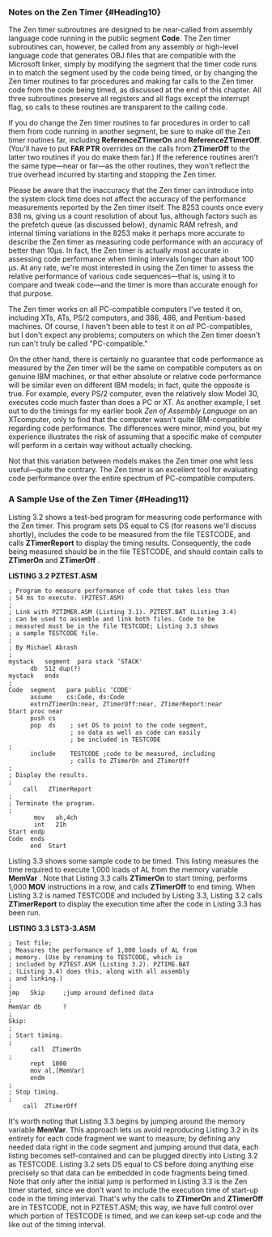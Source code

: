 ### Notes on the Zen Timer {#Heading10}

The Zen timer subroutines are designed to be near-called from assembly
language code running in the public segment **Code**. The Zen timer
subroutines can, however, be called from any assembly or high-level
language code that generates OBJ files that are compatible with the
Microsoft linker, simply by modifying the segment that the timer code
runs in to match the segment used by the code being timed, or by
changing the Zen timer routines to far procedures and making far calls
to the Zen timer code from the code being timed, as discussed at the end
of this chapter. All three subroutines preserve all registers and all
flags except the interrupt flag, so calls to these routines are
transparent to the calling code.

If you do change the Zen timer routines to far procedures in order to
call them from code running in another segment, be sure to make *all*
the Zen timer routines far, including **ReferenceZTimerOn** and
**ReferenceZTimerOff**. (You'll have to put **FAR PTR** overrides on the
calls from **ZTimerOff** to the latter two routines if you do make them
far.) If the reference routines aren't the same type—near or far—as the
other routines, they won't reflect the true overhead incurred by
starting and stopping the Zen timer.

Please be aware that the inaccuracy that the Zen timer can introduce
into the system clock time does not affect the accuracy of the
performance measurements reported by the Zen timer itself. The 8253
counts once every 838 ns, giving us a count resolution of about 1µs,
although factors such as the prefetch queue (as discussed below),
dynamic RAM refresh, and internal timing variations in the 8253 make it
perhaps more accurate to describe the Zen timer as measuring code
performance with an accuracy of better than 10µs. In fact, the Zen timer
is actually most accurate in assessing code performance when timing
intervals longer than about 100 µs. At any rate, we're most interested
in using the Zen timer to assess the relative performance of various
code sequences—that is, using it to compare and tweak code—and the timer
is more than accurate enough for that purpose.

The Zen timer works on all PC-compatible computers I've tested it on,
including XTs, ATs, PS/2 computers, and 386, 486, and Pentium-based
machines. Of course, I haven't been able to test it on *all*
PC-compatibles, but I don't expect any problems; computers on which the
Zen timer doesn't run can't truly be called "PC-compatible."

On the other hand, there is certainly no guarantee that code performance
as measured by the Zen timer will be the same on compatible computers as
on genuine IBM machines, or that either absolute or relative code
performance will be similar even on different IBM models; in fact, quite
the opposite is true. For example, every PS/2 computer, even the
relatively slow Model 30, executes code much faster than does a PC or
XT. As another example, I set out to do the timings for my earlier book
*Zen of Assembly Language* on an XTcomputer, only to find that the
computer wasn't quite IBM-compatible regarding code performance. The
differences were minor, mind you, but my experience illustrates the risk
of assuming that a specific make of computer will perform in a certain
way without actually checking.

Not that this variation between models makes the Zen timer one whit less
useful—quite the contrary. The Zen timer is an excellent tool for
evaluating code performance over the entire spectrum of PC-compatible
computers.

### A Sample Use of the Zen Timer {#Heading11}

Listing 3.2 shows a test-bed program for measuring code performance with
the Zen timer. This program sets DS equal to CS (for reasons we'll
discuss shortly), includes the code to be measured from the file
TESTCODE, and calls **ZTimerReport** to display the timing results.
Consequently, the code being measured should be in the file TESTCODE,
and should contain calls to **ZTimerOn** and **ZTimerOff** .

**LISTING 3.2 PZTEST.ASM**

    ; Program to measure performance of code that takes less than
    ; 54 ms to execute. (PZTEST.ASM)
    ;
    ; Link with PZTIMER.ASM (Listing 3.1). PZTEST.BAT (Listing 3.4)
    ; can be used to assemble and link both files. Code to be
    ; measured must be in the file TESTCODE; Listing 3.3 shows
    ; a sample TESTCODE file.
    ;
    ; By Michael Abrash
    ;
    mystack   segment  para stack ‘STACK'
          db  512 dup(?)
    mystack   ends
    ;
    Code  segment   para public ‘CODE'
          assume    cs:Code, ds:Code
          extrnZTimerOn:near, ZTimerOff:near, ZTimerReport:near
    Start proc near
          push cs
          pop  ds    ; set DS to point to the code segment,
                     ; so data as well as code can easily
                     ; be included in TESTCODE
    ;
          include    TESTCODE ;code to be measured, including
                     ; calls to ZTimerOn and ZTimerOff
    ;
    ; Display the results.
    ;
        call   ZTimerReport
    ;
    ; Terminate the program.
    ;
           mov   ah,4ch
           int   21h
    Start endp
    Code  ends
          end  Start

Listing 3.3 shows some sample code to be timed. This listing measures
the time required to execute 1,000 loads of AL from the memory variable
**MemVar** . Note that Listing 3.3 calls **ZTimerOn** to start timing,
performs 1,000 **MOV** instructions in a row, and calls **ZTimerOff** to
end timing. When Listing 3.2 is named TESTCODE and included by Listing
3.3, Listing 3.2 calls **ZTimerReport** to display the execution time
after the code in Listing 3.3 has been run.

**LISTING 3.3 LST3-3.ASM**

    ; Test file;
    ; Measures the performance of 1,000 loads of AL from
    ; memory. (Use by renaming to TESTCODE, which is
    ; included by PZTEST.ASM (Listing 3.2). PZTIME.BAT
    ; (Listing 3.4) does this, along with all assembly
    ; and linking.)
    ;
    jmp   Skip     ;jump around defined data
    ;
    MemVar db      ?
    ;
    Skip:
    ;
    ; Start timing.
    ;
          call  ZTimerOn
    ;
          rept  1000
          mov al,[MemVar]
          endm
    ;
    ; Stop timing.
    ;
        call  ZTimerOff

It's worth noting that Listing 3.3 begins by jumping around the memory
variable **MemVar**. This approach lets us avoid reproducing Listing 3.2
in its entirety for each code fragment we want to measure; by defining
any needed data right in the code segment and jumping around that data,
each listing becomes self-contained and can be plugged directly into
Listing 3.2 as TESTCODE. Listing 3.2 sets DS equal to CS before doing
anything else precisely so that data can be embedded in code fragments
being timed. Note that only after the initial jump is performed in
Listing 3.3 is the Zen timer started, since we don't want to include the
execution time of start-up code in the timing interval. That's why the
calls to **ZTimerOn** and **ZTimerOff** are in TESTCODE, not in
PZTEST.ASM; this way, we have full control over which portion of
TESTCODE is timed, and we can keep set-up code and the like out of the
timing interval.